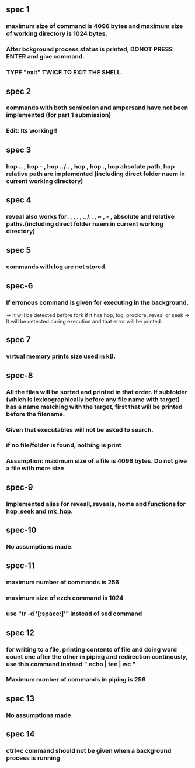 ## spec 1

### maximum size of command is 4096 bytes and maximum size of working directory is 1024 bytes.

### After bckground process status is printed, DONOT PRESS ENTER and give command.

### TYPE "exit" TWICE TO EXIT THE SHELL.

## spec 2

### commands with both semicolon and ampersand have not been implemented (for part 1 submission)

### Edit: Its working!!

## spec 3

### hop .. , hop - , hop ../.. , hop , hop ., hop absolute path, hop relative path are implemented (including direct folder naem in current working directory)

## spec 4

### reveal also works for .. , . , ../.. , ~ , - , absolute and relative paths.(including direct folder naem in current working directory)

## spec 5

### commands with log are not stored.

## spec-6

### If erronous command is given for executing in the background,
-> It will be detected before fork if it has hop, log, proclore, reveal or seek
-> It will be detected during execution and that error will be printed.

## spec 7

### virtual memory prints size used in kB.

## spec-8

### All the files will be sorted and printed in that order. If subfolder (which is lexicographically before any file name with target) has a name matching with the target, first that will be printed before the filename.

### Given that executables will not be asked to search.

### if no file/folder is found, nothing is print

### Assumption: maximum size of a file is 4096 bytes. Do not give a file with more size 

## spec-9

### Implemented alias for reveall, reveala, home and functions for hop_seek and mk_hop.

## spec-10

### No assumptions made.

## spec-11

### maximum number of commands is 256

### maximum size of ezch command is 1024

### use "tr -d '[:space:]'" instead of sed command

## spec 12

### for writing to a file, printing contents of file and doing word count one after the other in piping and redirection continously, use this command instead " echo <data> | tee <filename> | wc "

### Maximum number of commands in piping is 256

## spec 13

### No assumptions made

## spec 14

### ctrl+c command should not be given when a background process is running


